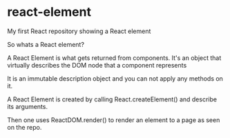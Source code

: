 # react-element

My first React repository showing a React element

So whats a React element?

A React Element is what gets returned from components. It's an object that virtually describes the DOM node that a component represents

 It is an immutable description object and you can not apply any methods on it.
 
 A React Element is created by calling  React.createElement() and describe its arguments.
 
 Then one uses ReactDOM.render() to render an element to a page as seen on the repo.
